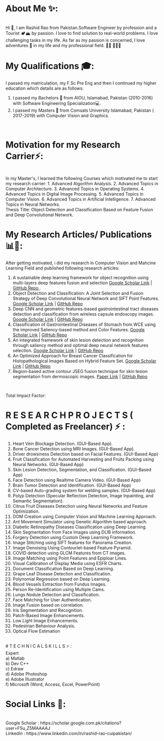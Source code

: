 <!--
**rashidrao-pk/rashidrao-pk** is a ✨ _special_ ✨ repository because its `README.md` (this file) appears on your GitHub profile.



- 🔭 I’m currently working on ...
- 🌱 I’m currently learning ...
- 👯 I’m looking to collaborate on ...
- 🤔 I’m looking for help with ...
- 💬 Ask me about ...
- 📫 How to reach me: ...
- 😄 Pronouns: ...
- ⚡ Fun fact: ...
-->
# About Me ✨: 
<br>
Hi 👋, I am Rashid Rao from Pakistan.Software Engineer by profession and a Tourist 🏕️🏔️ by passion. I love to find solution to real-world problems. I love challenging tasks in my life. As far as my passion is concerned, I love adventures 🚣 in my life and my professional field. 👨🏻‍ 👨🏻‍💻

# My Qualifications 🎓: 
I passed my matriculation, my F.Sc Pre Eng and then I continued my higher education which details are as follows:
<br>
1. I passed my Bachelors 📘 from AIOU, Islamabad, Pakistan (2010-2016) with Software Engineering Specialization💻.
2. I passed my Masters 📗 from Comsats University Islamabad, Pakistan ( 2017-2019) with Computer Vision and Graphics.
<br>

# Motivation for my Research Carrier⚡:
<br>
In my Master's, I learned the following Courses which motivated me to start my research carrier:
1. Advanced Algorithm Analysis.
2. Advanced Topics in Computer Architecture.
3. Advanced Topics in Operating Systems.
4. Advanced Topics in Digital Image Processing.
5. Advanced Topics in Computer Vision.
6. Advanced Topics in Artificial Intelligence.
7. Advanced Topics in Neural Networks.
<br>
Thesis Title:  Object Detection and Classification Based on Feature Fusion and Deep Convolutional Network.
<br>

# My Research Articles/ Publications 📊📝:
After getting motivated, i did my research in Computer Vision and Mahcine Learning Field and published following research articles:
1. A sustainable deep learning framework for object recognition using multi-layers deep features fusion and selection [Google Scholar Link](https://link.springer.com/article/10.1007/s11042-018-7031-0) | [GitHub Repo ](https://github.com/rashidrao-pk/Object-Detection-and-Classification-A-Joint-Selection-and-Fusion-Strategy-of-Deep-Convolutional-Neu).
2. Object Detection and Classification: A Joint Selection and Fusion Strategy of Deep Convolutional Neural Network and SIFT Point Features. [Google Scholar Link](https://www.mdpi.com/2071-1050/12/12/5037) | [GitHub Repo](https://github.com/rashidrao-pk/A-sustainable-deep-learning-framework-for-object-recognition-using-multi-layers-deep-features-fusion)
3. Deep CNN and geometric features-based gastrointestinal tract diseases detection and classification from wireless capsule endoscopy images. [Google Scholar Link](https://www.tandfonline.com/doi/abs/10.1080/0952813X.2019.1572657) | [GitHub Repo](https://github.com/rashidrao-pk/Deep-CNN-and-geometric-features-based-gastrointestinal-tract-diseases-detection-and-classification-f)
4. Classification of Gastrointestinal Diseases of Stomach from WCE using the improved Saliency-based method and Color Features.  [Google Scholar Link](https://link.springer.com/article/10.1007/s11042-019-07875-9) | [GitHub Repo](https://github.com/rashidrao-pk/Classification-of-Gastrointestinal-Diseases-of-Stomach-from-WCE-using-the-improved-Saliency-based-me)
5. An integrated framework of skin lesion detection and recognition through saliency method and optimal deep neural network features selection. [Google Scholar Link](https://link.springer.com/article/10.1007/s00521-019-04514-0) | [GitHub Repo](https://github.com/rashidrao-pk/An-integrated-framework-of-skin-lesion-detection-and-recognition-through-saliency-method-and-optimal)
6. An Optimized Approach for Breast Cancer Classification for Histopathological Images Based on Hybrid Feature Set. [Google Scholar Link](https://www.ingentaconnect.com/content/ben/cmir/2021/00000017/00000001/art00016)  | [GitHub Repo](https://github.com/rashidrao-pk/An-Optimized-Approach-for-Breast-Cancer-Classification-for-Histopathological-Images-Based-on-Hybrid-)
7. Region-based active contour JSEG fusion technique for skin lesion segmentation from dermoscopic images. [Paper Link](https://1stdirectory.co.uk/_assets/files_comp/ad6f229c-84db-4857-a481-2f6e9377461d.pdf) |  [GitHub Repo](https://github.com/rashidrao-pk/Region-based-active-contour-JSEG-fusion-technique-for-skin-lesion-segmentation-from-dermoscopic-imag) 
<br>

Total Impact Factor: 

# R E S E A R C H P R O J E C T S ( Completed as Freelancer) ⚡ :
1. Heart Vein Blockage Detection. (GUI-Based App).
2. Bone Cancer Detection using MRI Images. (GUI-Based App).
3. Driver drowsiness Detection based on Facial Features. (GUI-Based App)
4. Fruit Classification for Automated Harvesting and Fruits Packing using Neural Networks. (GUI-Based App)
5. Skin Lesion Detection, Segmentation, and Classification. (GUI-Based App)
6. Face Detection using Realtime Camera Video. (GUI-Based App)
7. Brain Tumor Detection and Identification. (GUI-Based App)
8. CV-based Auto-grading system for welding samples. (GUI-Based App)
9. Polyp Detection (Specular Reflection Detection, Image Inpainting, and Semantic Segmentation).
10. Citrus Fruit Diseases Detection using Neural Networks and Feature Optimization.
11. DOM Creation using Computer Vision and Machine Learning Approach.
12. Ant Movement Simulator using Genetic Algorithm based approach.
13. Diabetic Retinopathy Diseases Classification using Deep Learning.
14. Skin Segmentation from Face Images using DLIB information.
15. Forgery Detection using Custom Deep Learning Framework.
16. Image Stitching using SIFT features for Panorama Creation.
17. Image Denoising Using Contourlet-based Feature Pyramid.
18. COVID detection using GLCM Features from CT images.
19. Image Matching using Point Features and Epiploar Lines.
20. Visual Calibration of Display Media using ESFR Charts.
21. Document Classification Based on Deep Learning.
22. Grape Leaf Disease Detection and Classification.
23. Polynomial Regression based on Deep Learning.
24. Blood Vessels Extraction from Fundus Images.
25. Person Re-Identification using Multiple Cams.
26. Lungs Nodule Detection and Classification.
27. Face Matching for User Authentication.
28. Image Fusion based on correlation.
29. Iris Segmentation and Recognition.
30. Patch-Based Image Enhancements.
31. Low Light Image Enhancements.
32. Pedestrian Behaviour Analysis.
33. Optical Flow Estimation
<br>
#  T E C H N I C A L S K I L L S ⚡ :
<br> 
Expert 
<br>
  a) Matlab <br>
  b) Dev C++  <br>
  c) Edraw  <br>
  d) Adobe Photoshop  <br>
  e) Adobe Illustrator  <br>
  f) Microsoft (Word, Access, Excel,
      PowerPoint) <br>

# Social Links 🔗:
<br>
Google Scholar : https://scholar.google.com.pk/citations?user=F5u_Z5MAAAAJ <br>
LinkedIn : https://www.linkedin.com/in/rashid-rao-cuipakistan/ <br>


